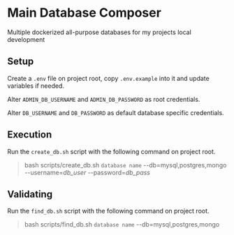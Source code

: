 # Main Database Composer
Multiple dockerized all-purpose databases for my projects local development

## Setup

Create a `.env` file on project root, copy `.env.example` into it and update variables if needed.

Alter `ADMIN_DB_USERNAME` and `ADMIN_DB_PASSWORD` as root credentials.

Alter `DB_USERNAME` and `DB_PASSWORD` as default database specific credentials.

## Execution

Run the `create_db.sh` script with the following command on project root.

> bash scripts/create_db.sh `database name` --db=mysql,postgres,mongo --username=<i>db_user</i> --password=<i>db_pass</i>

## Validating

Run the `find_db.sh` script with the following command on project root.

> bash scripts/find_db.sh `database name` --db=mysql,postgres,mongo

